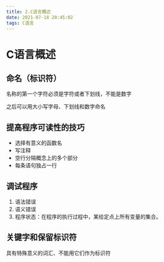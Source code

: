 ```yaml
---
title: 2.C语言概述
date: 2021-07-18 20:45:02
tags: C语言
---
```


# C语言概述

## 命名（标识符）

名称的第一个字符必须是字符或者下划线，不能是数字

之后可以用大小写字母、下划线和数字命名

## 提高程序可读性的技巧

- 选择有意义的函数名
- 写注释
- 空行分隔概念上的多个部分
- 每条语句独占一行

## 调试程序

1. 语法错误
2. 语义错误
3. 程序状态：在程序的执行过程中，某给定点上所有变量的集合。

## 关键字和保留标识符

具有特殊意义的词汇、不能用它们作为标识符